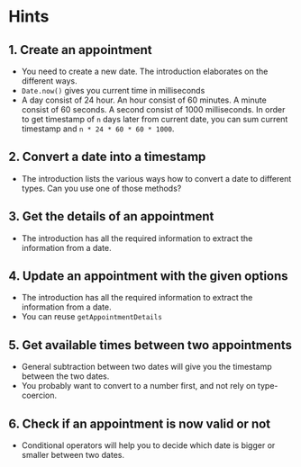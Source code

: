 # Hints

## 1. Create an appointment

- You need to create a new date. The introduction elaborates on the different ways.
- `Date.now()` gives you current time in milliseconds
- A day consist of 24 hour. An hour consist of 60 minutes. A minute consist of 60 seconds. A second consist of 1000 milliseconds. In order to get timestamp of `n` days later from current date, you can sum current timestamp and `n * 24 * 60 * 60 * 1000`.

## 2. Convert a date into a timestamp

- The introduction lists the various ways how to convert a date to different types. Can you use one of those methods?

## 3. Get the details of an appointment

- The introduction has all the required information to extract the information from a date.

## 4. Update an appointment with the given options

- The introduction has all the required information to extract the information from a date.
- You can reuse `getAppointmentDetails`

## 5. Get available times between two appointments

- General subtraction between two dates will give you the timestamp between the two dates.
- You probably want to convert to a number first, and not rely on type-coercion.

## 6. Check if an appointment is now valid or not

- Conditional operators will help you to decide which date is bigger or smaller between two dates.
